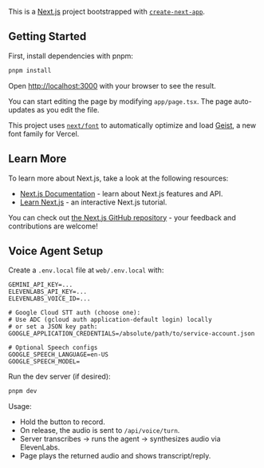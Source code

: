 This is a [Next.js](https://nextjs.org) project bootstrapped with [`create-next-app`](https://nextjs.org/docs/app/api-reference/cli/create-next-app).

## Getting Started

First, install dependencies with pnpm:

```bash
pnpm install
```

Open [http://localhost:3000](http://localhost:3000) with your browser to see the result.

You can start editing the page by modifying `app/page.tsx`. The page auto-updates as you edit the file.

This project uses [`next/font`](https://nextjs.org/docs/app/building-your-application/optimizing/fonts) to automatically optimize and load [Geist](https://vercel.com/font), a new font family for Vercel.

## Learn More

To learn more about Next.js, take a look at the following resources:

- [Next.js Documentation](https://nextjs.org/docs) - learn about Next.js features and API.
- [Learn Next.js](https://nextjs.org/learn) - an interactive Next.js tutorial.

You can check out [the Next.js GitHub repository](https://github.com/vercel/next.js) - your feedback and contributions are welcome!

## Voice Agent Setup

Create a `.env.local` file at `web/.env.local` with:

```
GEMINI_API_KEY=...
ELEVENLABS_API_KEY=...
ELEVENLABS_VOICE_ID=...

# Google Cloud STT auth (choose one):
# Use ADC (gcloud auth application-default login) locally
# or set a JSON key path:
GOOGLE_APPLICATION_CREDENTIALS=/absolute/path/to/service-account.json

# Optional Speech configs
GOOGLE_SPEECH_LANGUAGE=en-US
GOOGLE_SPEECH_MODEL=
```

Run the dev server (if desired):

```bash
pnpm dev
```

Usage:
- Hold the button to record.
- On release, the audio is sent to `/api/voice/turn`.
- Server transcribes → runs the agent → synthesizes audio via ElevenLabs.
- Page plays the returned audio and shows transcript/reply.
